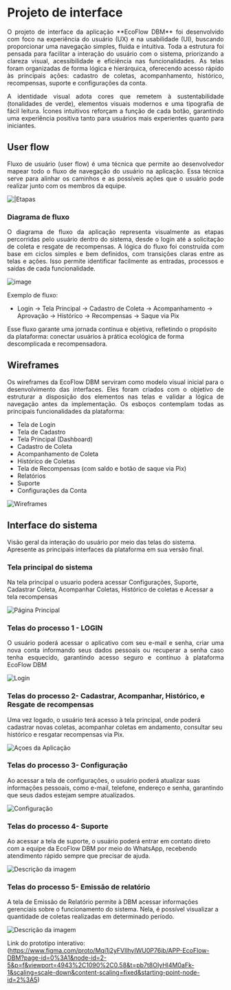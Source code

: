 
# Projeto de interface
<p align="justify">
O projeto de interface da aplicação **EcoFlow DBM** foi desenvolvido com foco na experiência do usuário (UX) e na usabilidade (UI), buscando proporcionar uma navegação simples, fluida e intuitiva. Toda a estrutura foi pensada para facilitar a interação do usuário com o sistema, priorizando a clareza visual, acessibilidade e eficiência nas funcionalidades. As telas foram organizadas de forma lógica e hierárquica, oferecendo acesso rápido às principais ações: cadastro de coletas, acompanhamento, histórico, recompensas, suporte e configurações da conta.
<p align="justify">
A identidade visual adota cores que remetem à sustentabilidade (tonalidades de verde), elementos visuais modernos e uma tipografia de fácil leitura. Ícones intuitivos reforçam a função de cada botão, garantindo uma experiência positiva tanto para usuários mais experientes quanto para iniciantes.


 ## User flow
<p align="justify">
Fluxo de usuário (user flow) é uma técnica que permite ao desenvolvedor mapear todo o fluxo de navegação do usuário na aplicação. Essa técnica serve para alinhar os caminhos e as possíveis ações que o usuário pode realizar junto com os membros da equipe.

![|Etapas](images/CicloUser.png)



### Diagrama de fluxo
<p align="justify">
O diagrama de fluxo da aplicação representa visualmente as etapas percorridas pelo usuário dentro do sistema, desde o login até a solicitação de coleta e resgate de recompensas. A lógica do fluxo foi construída com base em ciclos simples e bem definidos, com transições claras entre as telas e ações. Isso permite identificar facilmente as entradas, processos e saídas de cada funcionalidade.


![image](https://github.com/ICEI-PUC-Minas-PBE-ADS-SI/2025-1-p5-tias-ecoflowdbm/blob/main/docs/images/DiagramaDeFluxo.png)<br>

Exemplo de fluxo:
- Login → Tela Principal → Cadastro de Coleta → Acompanhamento → Aprovação → Histórico → Recompensas → Saque via Pix

Esse fluxo garante uma jornada contínua e objetiva, refletindo o propósito da plataforma: conectar usuários à prática ecológica de forma descomplicada e recompensadora.



## Wireframes
<p align="justify">
Os wireframes da EcoFlow DBM serviram como modelo visual inicial para o desenvolvimento das interfaces. Eles foram criados com o objetivo de estruturar a disposição dos elementos nas telas e validar a lógica de navegação antes da implementação. Os esboços contemplam todas as principais funcionalidades da plataforma:

- Tela de Login
- Tela de Cadastro
- Tela Principal (Dashboard)
- Cadastro de Coleta
- Acompanhamento de Coleta
- Histórico de Coletas
- Tela de Recompensas (com saldo e botão de saque via Pix)
- Relatórios
- Suporte
- Configurações da Conta

![Wireframes](https://github.com/ICEI-PUC-Minas-PBE-ADS-SI/2025-1-p5-tias-ecoflowdbm/blob/main/docs/images/Wireframes.png)
 

## Interface do sistema

Visão geral da interação do usuário por meio das telas do sistema. Apresente as principais interfaces da plataforma em sua versão final.

### Tela principal do sistema

Na tela principal o usuario podera acessar Configurações, Suporte, Cadastrar Coleta, Acompanhar Coletas, Histórico de coletas e Acessar a tela recompensas

 ![Página Principal](images/Page.png)


###  Telas do processo 1 - LOGIN
<p align="justify">
O usuário poderá acessar o aplicativo com seu e-mail e senha, criar uma nova conta informando seus dados pessoais ou recuperar a senha caso tenha esquecido, garantindo acesso seguro e contínuo à plataforma EcoFlow DBM

![Login](images/Login.png)



### Telas do processo 2- Cadastrar, Acompanhar, Histórico, e Resgate de recompensas

Uma vez logado, o usuário terá acesso à tela principal, onde poderá cadastrar novas coletas, acompanhar coletas em andamento, consultar seu histórico e resgatar recompensas via Pix.

![Açoes da Aplicação](images/executar.png)


### Telas do processo 3- Configuração

Ao acessar a tela de configurações, o usuário poderá atualizar suas informações pessoais, como e-mail, telefone, endereço e senha, garantindo que seus dados estejam sempre atualizados.


![Configuração](images/Config.png)

### Telas do processo 4- Suporte
Ao acessar a tela de suporte, o usuário poderá entrar em contato direto com a equipe da EcoFlow DBM por meio do WhatsApp, recebendo atendimento rápido sempre que precisar de ajuda.

![Descrição da imagem](images/suporte.png)


### Telas do processo 5- Emissão de relatório
A tela de Emissão de Relatório permite à DBM acessar informações gerenciais sobre o funcionamento do sistema. Nela, é possível visualizar a quantidade de coletas realizadas em determinado período.

![Descrição da imagem](images/Relatorio.png)



Link do prototipo interativo: (https://www.figma.com/proto/Mqi1j2yFVllhyIWU0P76ib/APP-EcoFlow-DBM?page-id=0%3A1&node-id=2-5&p=f&viewport=4943%2C1090%2C0.58&t=pb7t8OIyHl4M0aFk-1&scaling=scale-down&content-scaling=fixed&starting-point-node-id=2%3A5)
